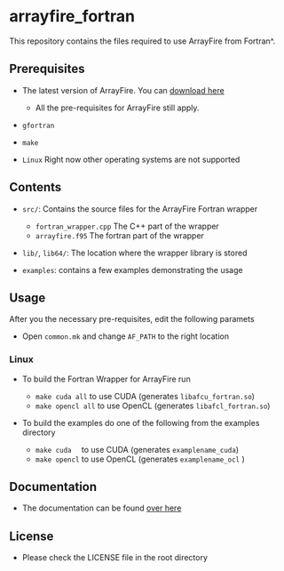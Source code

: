 arrayfire_fortran
=================

This repository contains the files required to use ArrayFire from Fortran^.

Prerequisites
---------------

- The latest version of ArrayFire. You can [download here](http://www.accelereyes.com/download_arrayfire)
    - All the pre-requisites for ArrayFire still apply.

- `gfortran`

- `make`

- `Linux` Right now other operating systems are not supported

Contents
---------------

- `src/`: Contains the source files for the ArrayFire Fortran wrapper
    - `fortran_wrapper.cpp` The C++ part of the wrapper
    - `arrayfire.f95` The fortran part of the wrapper

- `lib/`, `lib64/`: The location where the wrapper library is stored

- `examples`: contains a few examples demonstrating the usage


Usage
----------------

After you the necessary pre-requisites, edit the following paramets

- Open `common.mk` and change `AF_PATH` to the right location


### Linux

- To build the Fortran Wrapper for ArrayFire run
    - `make cuda all`   to use CUDA   (generates `libafcu_fortran.so`)
    - `make opencl all` to use OpenCL (generates `libafcl_fortran.so`)

- To build the examples do one of the following from the examples directory
    - `make cuda  ` to use CUDA   (generates `examplename_cuda`)
    - `make opencl` to use OpenCL (generates `examplename_ocl` )

Documentation
---------------

- The documentation can be found [over here](http://www.accelereyes.com/arrayfire/fortran/)

License
---------------

- Please check the LICENSE file in the root directory
